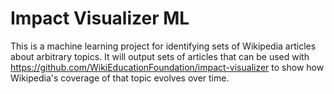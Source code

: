 # Impact Visualizer ML

This is a machine learning project for identifying sets of Wikipedia articles about arbitrary topics. It will output sets of articles that can be used with https://github.com/WikiEducationFoundation/impact-visualizer to show how Wikipedia's coverage of that topic evolves over time.
